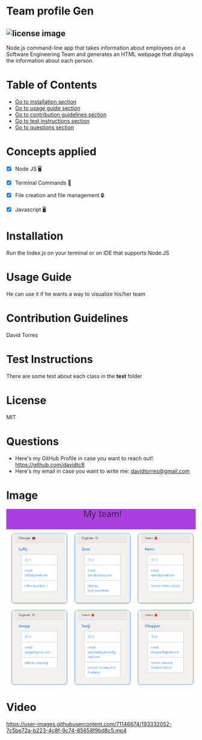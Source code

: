 # Team profile Gen
## ![license image](https://img.shields.io/badge/license-MIT-brightgreen.svg)
Node.js command-line app that takes information about employees on a Software Engineering Team and generates an HTML webpage that displays the information about each person.

# Table of Contents
- [Go to installation section](#-installation)
- [Go to usage guide section](#-usage-guide)
- [Go to contribution guidelines section](#-contribution-guidelines)
- [Go to test instructions section](#-test-instructions)
- [Go to questions section](#-questions)

# Concepts applied
- [x] Node JS 🖥️

- [x] Terminal Commands 🤔

- [x] File creation and file management 🔒

- [x] Javascript 🖥️

# Installation
Run the Index.js on your terminal or on IDE that supports Node.JS

# Usage Guide
He can use it if he wants a way to visualize his/her team

# Contribution Guidelines
David Torres

# Test Instructions
There are some test about each class in the __test__ folder

# License
MIT

# Questions
- Here's my GitHub Profile in case you want to reach out!: https://github.com/davidtc8
- Here's my email in case you want to write me: davidtorres@gmail.com

# Image
![alt text](./dist/images/team-profile-gen.png "Webpage that this script creates")

# Video
https://user-images.githubusercontent.com/71146674/193332052-7c5be72a-b223-4c8f-9c74-85658f9bd8c5.mp4

